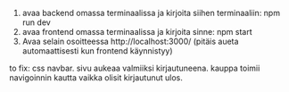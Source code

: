 ﻿1. avaa backend omassa terminaalissa ja kirjoita siihen terminaaliin: npm run dev
2. avaa frontend omassa terminaalissa ja kirjoita sinne: npm start
3. Avaa selain osoitteessa http://localhost:3000/ (pitäis aueta automaattisesti kun frontend käynnistyy)



to fix: 
css navbar. 
sivu aukeaa valmiiksi kirjautuneena. 
kauppa toimii navigoinnin kautta vaikka olisit kirjautunut ulos. 
